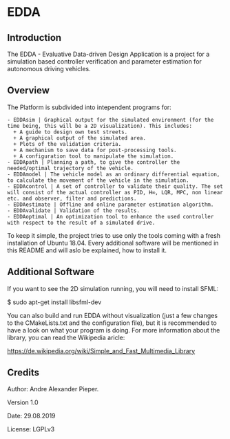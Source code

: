 # EDDA
Introduction
------------

The EDDA - Evaluative Data-driven Design Application is a project for a simulation based controller verification and parameter estimation for autonomous driving vehicles. 


Overview
--------

The Platform is subdivided into intependent programs for:

    - EDDAsim | Graphical output for the simulated environment (for the time being, this will be a 2D visualization). This includes:
      + A guide to design own test streets.
      + A graphical output of the simulated area.
      + Plots of the validation criteria.
      + A mechanism to save data for post-processing tools.
      + A configuration tool to manipulate the simulation.
    - EDDApath | Planning a path, to give the controller the needed/optimal trajectory of the vehicle.
    - EDDAmodel | The vehicle model as an ordinary differential equation, to calculate the movement of the vehicle in the simulation.
    - EDDAcontrol | A set of controller to validate their quality. The set will consist of the actual controller as PID, H∞, LQR, MPC, non linear etc. and observer, filter and predictions.
    - EDDAestimate | Offline and online parameter estimation algorithm. 
    - EDDAvalidate | Validation of the results. 
    - EDDAoptimal | An optimization tool to enhance the used controller with respect to the result of a simulated drive.

To keep it simple, the project tries to use only the tools coming with a fresh installation of Ubuntu 18.04. Every additional software will be mentioned in this README and will aslo be explained, how to install it.



Additional Software
-------------------
If you want to see the 2D simulation running, you will need to install SFML:

$ sudo apt-get install libsfml-dev

You can also build and run EDDA without visualization (just a few changes to the CMakeLists.txt and the configuration file), but it is recommended to have a look on what your program is doing. For more information about the library, you can read the Wikipedia aricle:

https://de.wikipedia.org/wiki/Simple_and_Fast_Multimedia_Library



Credits
-------

Author:  Andre Alexander Pieper.

Version 1.0

Date:  29.08.2019

License: LGPLv3
